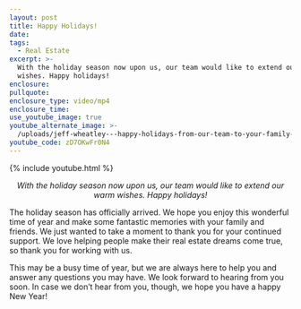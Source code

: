 ```yaml
---
layout: post
title: Happy Holidays!
date:
tags:
  - Real Estate
excerpt: >-
  With the holiday season now upon us, our team would like to extend our warm
  wishes. Happy holidays!
enclosure:
pullquote:
enclosure_type: video/mp4
enclosure_time:
use_youtube_image: true
youtube_alternate_image: >-
  /uploads/jeff-wheatley---happy-holidays-from-our-team-to-your-family-youtube.jpg
youtube_code: zD7OKwFr0N4
---
```


{% include youtube.html %}

<p style="text-align: center;"><em>With the holiday season now upon us, our team would like to extend our warm wishes. Happy holidays!</em></p>

The holiday season has officially arrived. We hope you enjoy this wonderful time of year and make some fantastic memories with your family and friends. We just wanted to take a moment to thank you for your continued support. We love helping people make their real estate dreams come true, so thank you for working with us.

This may be a busy time of year, but we are always here to help you and answer any questions you may have. We look forward to hearing from you soon. In case we don’t hear from you, though, we hope you have a happy New Year\!&nbsp;

